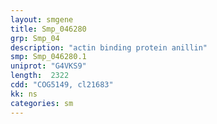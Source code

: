 ```yaml
---
layout: smgene
title: Smp_046280
grp: Smp_04
description: "actin binding protein anillin"
smp: Smp_046280.1
uniprot: "G4VKS9"
length:  2322
cdd: "COG5149, cl21683"
kk: ns
categories: sm
---
```

